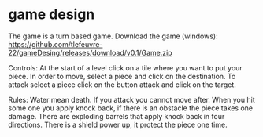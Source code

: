# game design
The game is a turn based game.
Download the game (windows): https://github.com/tlefeuvre-22/gameDesing/releases/download/v0.1/Game.zip

Controls:
At the start of a level click on a tile where you want to put your piece.
In order to move, select a piece and click on the destination.
To attack select a piece click on the button attack and click on the target.

Rules:
Water mean death.
If you attack you cannot move after.
When you hit some one you apply knock back, if there is an obstacle the piece takes one damage.
There are exploding barrels that apply knock back in four directions.
There is a shield power up, it protect the piece one time.
